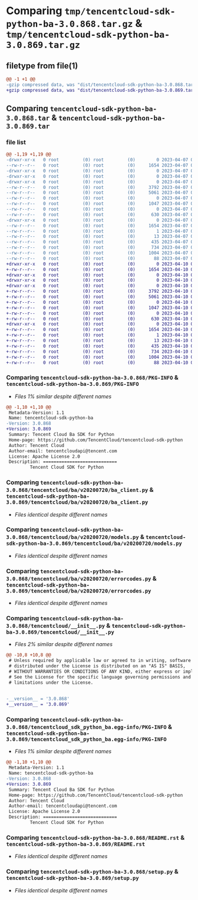 # Comparing `tmp/tencentcloud-sdk-python-ba-3.0.868.tar.gz` & `tmp/tencentcloud-sdk-python-ba-3.0.869.tar.gz`

## filetype from file(1)

```diff
@@ -1 +1 @@
-gzip compressed data, was "dist/tencentcloud-sdk-python-ba-3.0.868.tar", last modified: Fri Apr  7 00:18:56 2023, max compression
+gzip compressed data, was "dist/tencentcloud-sdk-python-ba-3.0.869.tar", last modified: Mon Apr 10 02:54:54 2023, max compression
```

## Comparing `tencentcloud-sdk-python-ba-3.0.868.tar` & `tencentcloud-sdk-python-ba-3.0.869.tar`

### file list

```diff
@@ -1,19 +1,19 @@
-drwxr-xr-x   0 root         (0) root         (0)        0 2023-04-07 00:18:56.000000 tencentcloud-sdk-python-ba-3.0.868/
--rw-r--r--   0 root         (0) root         (0)     1654 2023-04-07 00:18:56.000000 tencentcloud-sdk-python-ba-3.0.868/PKG-INFO
-drwxr-xr-x   0 root         (0) root         (0)        0 2023-04-07 00:18:56.000000 tencentcloud-sdk-python-ba-3.0.868/tencentcloud/
-drwxr-xr-x   0 root         (0) root         (0)        0 2023-04-07 00:18:56.000000 tencentcloud-sdk-python-ba-3.0.868/tencentcloud/ba/
-drwxr-xr-x   0 root         (0) root         (0)        0 2023-04-07 00:18:56.000000 tencentcloud-sdk-python-ba-3.0.868/tencentcloud/ba/v20200720/
--rw-r--r--   0 root         (0) root         (0)     3792 2023-04-07 00:18:56.000000 tencentcloud-sdk-python-ba-3.0.868/tencentcloud/ba/v20200720/ba_client.py
--rw-r--r--   0 root         (0) root         (0)     5061 2023-04-07 00:18:56.000000 tencentcloud-sdk-python-ba-3.0.868/tencentcloud/ba/v20200720/models.py
--rw-r--r--   0 root         (0) root         (0)        0 2023-04-07 00:18:56.000000 tencentcloud-sdk-python-ba-3.0.868/tencentcloud/ba/v20200720/__init__.py
--rw-r--r--   0 root         (0) root         (0)     1047 2023-04-07 00:18:56.000000 tencentcloud-sdk-python-ba-3.0.868/tencentcloud/ba/v20200720/errorcodes.py
--rw-r--r--   0 root         (0) root         (0)        0 2023-04-07 00:18:56.000000 tencentcloud-sdk-python-ba-3.0.868/tencentcloud/ba/__init__.py
--rw-r--r--   0 root         (0) root         (0)      630 2023-04-07 00:18:56.000000 tencentcloud-sdk-python-ba-3.0.868/tencentcloud/__init__.py
-drwxr-xr-x   0 root         (0) root         (0)        0 2023-04-07 00:18:56.000000 tencentcloud-sdk-python-ba-3.0.868/tencentcloud_sdk_python_ba.egg-info/
--rw-r--r--   0 root         (0) root         (0)     1654 2023-04-07 00:18:56.000000 tencentcloud-sdk-python-ba-3.0.868/tencentcloud_sdk_python_ba.egg-info/PKG-INFO
--rw-r--r--   0 root         (0) root         (0)        1 2023-04-07 00:18:56.000000 tencentcloud-sdk-python-ba-3.0.868/tencentcloud_sdk_python_ba.egg-info/dependency_links.txt
--rw-r--r--   0 root         (0) root         (0)       13 2023-04-07 00:18:56.000000 tencentcloud-sdk-python-ba-3.0.868/tencentcloud_sdk_python_ba.egg-info/top_level.txt
--rw-r--r--   0 root         (0) root         (0)      435 2023-04-07 00:18:56.000000 tencentcloud-sdk-python-ba-3.0.868/tencentcloud_sdk_python_ba.egg-info/SOURCES.txt
--rw-r--r--   0 root         (0) root         (0)      734 2023-04-07 00:18:56.000000 tencentcloud-sdk-python-ba-3.0.868/README.rst
--rw-r--r--   0 root         (0) root         (0)     1004 2023-04-07 00:18:56.000000 tencentcloud-sdk-python-ba-3.0.868/setup.py
--rw-r--r--   0 root         (0) root         (0)       88 2023-04-07 00:18:56.000000 tencentcloud-sdk-python-ba-3.0.868/setup.cfg
+drwxr-xr-x   0 root         (0) root         (0)        0 2023-04-10 02:54:54.000000 tencentcloud-sdk-python-ba-3.0.869/
+-rw-r--r--   0 root         (0) root         (0)     1654 2023-04-10 02:54:54.000000 tencentcloud-sdk-python-ba-3.0.869/PKG-INFO
+drwxr-xr-x   0 root         (0) root         (0)        0 2023-04-10 02:54:54.000000 tencentcloud-sdk-python-ba-3.0.869/tencentcloud/
+drwxr-xr-x   0 root         (0) root         (0)        0 2023-04-10 02:54:54.000000 tencentcloud-sdk-python-ba-3.0.869/tencentcloud/ba/
+drwxr-xr-x   0 root         (0) root         (0)        0 2023-04-10 02:54:54.000000 tencentcloud-sdk-python-ba-3.0.869/tencentcloud/ba/v20200720/
+-rw-r--r--   0 root         (0) root         (0)     3792 2023-04-10 02:54:54.000000 tencentcloud-sdk-python-ba-3.0.869/tencentcloud/ba/v20200720/ba_client.py
+-rw-r--r--   0 root         (0) root         (0)     5061 2023-04-10 02:54:54.000000 tencentcloud-sdk-python-ba-3.0.869/tencentcloud/ba/v20200720/models.py
+-rw-r--r--   0 root         (0) root         (0)        0 2023-04-10 02:54:54.000000 tencentcloud-sdk-python-ba-3.0.869/tencentcloud/ba/v20200720/__init__.py
+-rw-r--r--   0 root         (0) root         (0)     1047 2023-04-10 02:54:54.000000 tencentcloud-sdk-python-ba-3.0.869/tencentcloud/ba/v20200720/errorcodes.py
+-rw-r--r--   0 root         (0) root         (0)        0 2023-04-10 02:54:54.000000 tencentcloud-sdk-python-ba-3.0.869/tencentcloud/ba/__init__.py
+-rw-r--r--   0 root         (0) root         (0)      630 2023-04-10 02:54:54.000000 tencentcloud-sdk-python-ba-3.0.869/tencentcloud/__init__.py
+drwxr-xr-x   0 root         (0) root         (0)        0 2023-04-10 02:54:54.000000 tencentcloud-sdk-python-ba-3.0.869/tencentcloud_sdk_python_ba.egg-info/
+-rw-r--r--   0 root         (0) root         (0)     1654 2023-04-10 02:54:54.000000 tencentcloud-sdk-python-ba-3.0.869/tencentcloud_sdk_python_ba.egg-info/PKG-INFO
+-rw-r--r--   0 root         (0) root         (0)        1 2023-04-10 02:54:54.000000 tencentcloud-sdk-python-ba-3.0.869/tencentcloud_sdk_python_ba.egg-info/dependency_links.txt
+-rw-r--r--   0 root         (0) root         (0)       13 2023-04-10 02:54:54.000000 tencentcloud-sdk-python-ba-3.0.869/tencentcloud_sdk_python_ba.egg-info/top_level.txt
+-rw-r--r--   0 root         (0) root         (0)      435 2023-04-10 02:54:54.000000 tencentcloud-sdk-python-ba-3.0.869/tencentcloud_sdk_python_ba.egg-info/SOURCES.txt
+-rw-r--r--   0 root         (0) root         (0)      734 2023-04-10 02:54:54.000000 tencentcloud-sdk-python-ba-3.0.869/README.rst
+-rw-r--r--   0 root         (0) root         (0)     1004 2023-04-10 02:54:54.000000 tencentcloud-sdk-python-ba-3.0.869/setup.py
+-rw-r--r--   0 root         (0) root         (0)       88 2023-04-10 02:54:54.000000 tencentcloud-sdk-python-ba-3.0.869/setup.cfg
```

### Comparing `tencentcloud-sdk-python-ba-3.0.868/PKG-INFO` & `tencentcloud-sdk-python-ba-3.0.869/PKG-INFO`

 * *Files 1% similar despite different names*

```diff
@@ -1,10 +1,10 @@
 Metadata-Version: 1.1
 Name: tencentcloud-sdk-python-ba
-Version: 3.0.868
+Version: 3.0.869
 Summary: Tencent Cloud Ba SDK for Python
 Home-page: https://github.com/TencentCloud/tencentcloud-sdk-python
 Author: Tencent Cloud
 Author-email: tencentcloudapi@tencent.com
 License: Apache License 2.0
 Description: ============================
         Tencent Cloud SDK for Python
```

### Comparing `tencentcloud-sdk-python-ba-3.0.868/tencentcloud/ba/v20200720/ba_client.py` & `tencentcloud-sdk-python-ba-3.0.869/tencentcloud/ba/v20200720/ba_client.py`

 * *Files identical despite different names*

### Comparing `tencentcloud-sdk-python-ba-3.0.868/tencentcloud/ba/v20200720/models.py` & `tencentcloud-sdk-python-ba-3.0.869/tencentcloud/ba/v20200720/models.py`

 * *Files identical despite different names*

### Comparing `tencentcloud-sdk-python-ba-3.0.868/tencentcloud/ba/v20200720/errorcodes.py` & `tencentcloud-sdk-python-ba-3.0.869/tencentcloud/ba/v20200720/errorcodes.py`

 * *Files identical despite different names*

### Comparing `tencentcloud-sdk-python-ba-3.0.868/tencentcloud/__init__.py` & `tencentcloud-sdk-python-ba-3.0.869/tencentcloud/__init__.py`

 * *Files 2% similar despite different names*

```diff
@@ -10,8 +10,8 @@
 # Unless required by applicable law or agreed to in writing, software
 # distributed under the License is distributed on an "AS IS" BASIS,
 # WITHOUT WARRANTIES OR CONDITIONS OF ANY KIND, either express or implied.
 # See the License for the specific language governing permissions and
 # limitations under the License.
 
 
-__version__ = '3.0.868'
+__version__ = '3.0.869'
```

### Comparing `tencentcloud-sdk-python-ba-3.0.868/tencentcloud_sdk_python_ba.egg-info/PKG-INFO` & `tencentcloud-sdk-python-ba-3.0.869/tencentcloud_sdk_python_ba.egg-info/PKG-INFO`

 * *Files 1% similar despite different names*

```diff
@@ -1,10 +1,10 @@
 Metadata-Version: 1.1
 Name: tencentcloud-sdk-python-ba
-Version: 3.0.868
+Version: 3.0.869
 Summary: Tencent Cloud Ba SDK for Python
 Home-page: https://github.com/TencentCloud/tencentcloud-sdk-python
 Author: Tencent Cloud
 Author-email: tencentcloudapi@tencent.com
 License: Apache License 2.0
 Description: ============================
         Tencent Cloud SDK for Python
```

### Comparing `tencentcloud-sdk-python-ba-3.0.868/README.rst` & `tencentcloud-sdk-python-ba-3.0.869/README.rst`

 * *Files identical despite different names*

### Comparing `tencentcloud-sdk-python-ba-3.0.868/setup.py` & `tencentcloud-sdk-python-ba-3.0.869/setup.py`

 * *Files identical despite different names*


